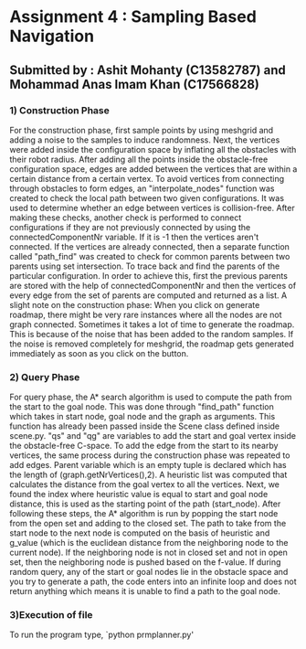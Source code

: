 # Assignment 4 : Sampling Based Navigation
## Submitted by : Ashit Mohanty (C13582787) and Mohammad Anas Imam Khan (C17566828)

### 1) Construction Phase
For the construction phase, first sample points by using meshgrid and adding a noise to the samples to induce randomness. Next, the vertices were added inside the configuration space by inflating all the obstacles with their robot radius. After adding all the points inside the obstacle-free configuration space, edges are added between the vertices that are within a certain distance from a certain vertex. To avoid vertices from connecting through obstacles to form edges, an "interpolate_nodes" function was created to check the local path between two given configurations. It was used to determine whether an edge between vertices is collision-free. After making these checks, another check is performed to connect configurations if they are not previously connected by using the connectedComponentNr variable. If it is -1 then the vertices aren't connected. If the vertices are already connected, then a separate function called "path_find" was created to check for common parents between two parents using set intersection. To trace back and find the parents of the particular configuration. In order to achieve this, first the previous parents are stored with the help of connectedComponentNr and then the vertices of every edge from the set of parents are computed and returned as a list.
A slight note on the construction phase: When you click on generate roadmap, there might be very rare instances where all the nodes are not graph connected. Sometimes it takes a lot of time to generate the roadmap. This is because of the noise that has been added to the random samples. If the noise is removed completely for meshgrid, the roadmap gets generated immediately as soon as you click on the button. 

### 2) Query Phase
For query phase, the A* search algorithm is used to compute the path from the start to the goal node. This was done through "find_path" function which takes in start node, goal node and the graph as arguments. This function has already been passed inside the Scene class defined inside scene.py. "qs" and "qg" are variables to add the start and goal vertex inside the obstacle-free C-space. To add the edge from the start to its nearby vertices, the same process during the construction phase was repeated to add edges. Parent variable which is an empty tuple is declared which has the length of (graph.getNrVertices(),2). A heuristic list was computed that calculates the distance from the goal vertex to all the vertices. Next, we found the index where heuristic value is equal to start and goal node distance, this is used as the starting point of the path (start_node). After following these steps, the A* algorithm is run by popping the start node from the open set and adding to the closed set. The path to take from the start node to the next node is computed on the basis of heuristic and g_value (which is the euclidean distance from the neighboring node to the current node). If the neighboring node is not in closed set and not in open set, then the neighboring node is pushed based on the f-value. If during random query, any of the start or goal nodes lie in the obstacle space and you try to generate a path, the code enters into an infinite loop and does not return anything which means it is unable to find a path to the goal node. 

### 3)Execution of file
To run the program type,
`python prmplanner.py'

 
